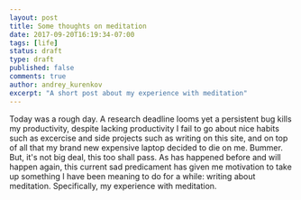 ```yaml
---
layout: post
title: Some thoughts on meditation
date: 2017-09-20T16:19:34-07:00
tags: [life]
status: draft
type: draft
published: false
comments: true
author: andrey_kurenkov
excerpt: "A short post about my experience with meditation"
---
```

Today was a rough day. A research deadline looms yet a persistent bug kills my productivity, despite lacking productivity I fail to go about nice habits such as excercise and side projects such as writing on this site, and on top of all that my brand new expensive laptop decided to die on me. Bummer. But, it's not big deal, this too shall pass. As has happened before and will happen again, this current sad predicament has given me motivation to take up something I have been meaning to do for a while: writing about meditation. Specifically, my experience with meditation.
